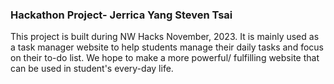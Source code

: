### Hackathon Project- Jerrica Yang Steven Tsai

This project is built during NW Hacks November, 2023. It is mainly used as a task manager website to help students manage their daily tasks and focus on their to-do list.
We hope to make a more powerful/ fulfilling website that can be used in student's every-day life.

<!--
**yangjerrica/yangjerrica** is a ✨ _special_ ✨ repository because its `README.md` (this file) appears on your GitHub profile.

Here are some ideas to get you started:

- 🔭 I’m currently working on ...
- 🌱 I’m currently learning ...
- 👯 I’m looking to collaborate on ...
- 🤔 I’m looking for help with ...
- 💬 Ask me about ...
- 📫 How to reach me: ...
- 😄 Pronouns: ...
- ⚡ Fun fact: ...
-->
